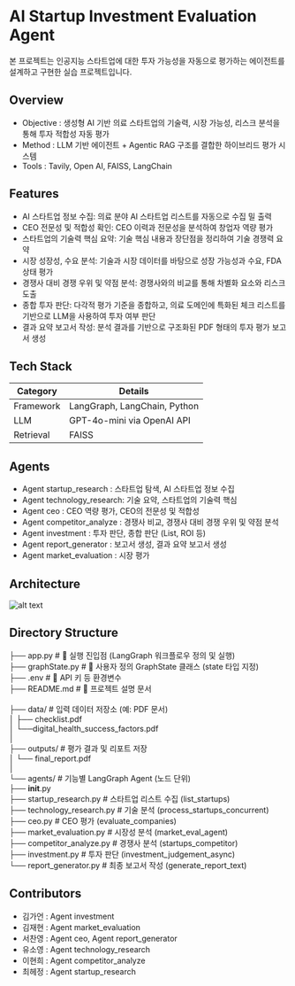 # AI Startup Investment Evaluation Agent
본 프로젝트는 인공지능 스타트업에 대한 투자 가능성을 자동으로 평가하는 에이전트를 설계하고 구현한 실습 프로젝트입니다.

## Overview

- Objective : 생성형 AI 기반 의료 스타트업의 기술력, 시장 가능성, 리스크 분석을 통해 투자 적합성 자동 평가
- Method : LLM 기반 에이전트 + Agentic RAG 구조를 결합한 하이브리드 평가 시스템
- Tools : Tavily, Open AI, FAISS, LangChain

## Features

- AI 스타트업 정보 수집: 의료 분야 AI 스타트업 리스트를 자동으로 수집 밀 출력
- CEO 전문성 및 적합성 확인: CEO 이력과 전문성을 분석하여 창업자 역량 평가
- 스타트업의 기술력 핵심 요약: 기술 핵심 내용과 장단점을 정리하여 기술 경쟁력 요약
- 시장 성장성, 수요 분석: 기술과 시장 데이터를 바탕으로 성장 가능성과 수요, FDA 상태 평가
- 경쟁사 대비 경쟁 우위 및 약점 분석: 경쟁사와의 비교를 통해 차별화 요소와 리스크 도출
- 종합 투자 판단: 다각적 평가 기준을 종합하고, 의료 도메인에 특화된 체크 리스트를 기반으로 LLM을 사용하여 투자 여부 판단
- 결과 요약 보고서 작성: 분석 결과를 기반으로 구조화된 PDF 형태의 투자 평가 보고서 생성

## Tech Stack 

| Category   | Details                      |
|------------|------------------------------|
| Framework  | LangGraph, LangChain, Python |
| LLM        | GPT-4o-mini via OpenAI API   |
| Retrieval  | FAISS                        |

## Agents
 
- Agent startup_research : 스타트업 탐색, AI 스타트업 정보 수집 
- Agent technology_research: 기술 요약, 스타트업의 기술력 핵심
- Agent ceo : CEO 역량 평가, CEO의 전문성 및 적합성
- Agent competitor_analyze : 경쟁사 비교, 경쟁사 대비 경쟁 우위 및 약점 분석
- Agent investment : 투자 판단, 종합 판단 (List, ROI 등)
- Agent report_generator : 보고서 생성, 결과 요약 보고서 생성
- Agent market_evaluation : 시장 평가

## Architecture
![alt text](image.png)

## Directory Structure
├── app.py                           # 🚀 실행 진입점 (LangGraph 워크플로우 정의 및 실행) <br>
├── graphState.py                    # 🧠 사용자 정의 GraphState 클래스 (state 타입 지정) <br>
├── .env                             # 🔐 API 키 등 환경변수 <br>
├── README.md                        # 📘 프로젝트 설명 문서 <br>
 <br>
├── data/                            # 입력 데이터 저장소 (예: PDF 문서) <br>
│   ├── checklist.pdf <br>
│   └──digital_health_success_factors.pdf <br>
│ <br>
├── outputs/                         # 평가 결과 및 리포트 저장 <br>
│   └── final_report.pdf <br>
│ <br>
└── agents/                          # 기능별 LangGraph Agent (노드 단위) <br>
    ├── __init__.py <br>
    ├── startup_research.py         # 스타트업 리스트 수집 (list_startups) <br>
    ├── technology_research.py      # 기술 분석 (process_startups_concurrent) <br>
    ├── ceo.py                      # CEO 평가 (evaluate_companies) <br>
    ├── market_evaluation.py        # 시장성 분석 (market_eval_agent) <br>
    ├── competitor_analyze.py       # 경쟁사 분석 (startups_competitor) <br>
    ├── investment.py               # 투자 판단 (investment_judgement_async) <br>
    └── report_generator.py         # 최종 보고서 작성 (generate_report_text) <br>

## Contributors 
- 김가언 : Agent investment
- 김재현 : Agent market_evaluation
- 서찬영 : Agent ceo, Agent report_generator
- 유소영 : Agent technology_research
- 이현희 : Agent competitor_analyze
- 최헤정 : Agent startup_research
